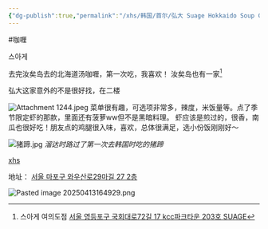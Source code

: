 ```yaml
---
{"dg-publish":true,"permalink":"/xhs/韩国/首尔/弘大 Suage Hokkaido Soup Curry/","tags":["rednote","首尔"],"created":"2024-11-13","updated":"2025-04-13T16:50:08.590+08:00"}
---
```


#咖喱

스아게

去完汝矣岛去的北海道汤咖喱，第一次吃，我喜欢！
汝矣岛也有一家[^1]

弘大这家意外的不是很好找，在二楼

![Attachment 1244.jpeg](/img/user/xhs/%E9%9F%A9%E5%9B%BD/%E9%A6%96%E5%B0%94/photo-%E9%A6%96%E5%B0%94/Attachment%201244.jpeg)
菜单很有趣，可选项非常多，辣度，米饭量等。点了季节限定虾的那款，里面还有菠萝ww但不是黑暗料理。
虾应该是煎过的，很香，南瓜也很好吃！朋友点的鸡腿很入味，喜欢，总体很满足，选小份饭刚刚好～

![猪蹄.jpg](/img/user/xhs/%E9%9F%A9%E5%9B%BD/%E9%A6%96%E5%B0%94/attachments/%E7%8C%AA%E8%B9%84.jpg)
*溜达时路过了第一次去韩国时吃的猪蹄*

[xhs](https://www.xiaohongshu.com/explore/673b8d18000000000203aba8?xsec_token=ABedlK0mJpHKXVhHhsR_CTJqjr_dyB5WVR47Cs5RUIllU=&xsec_source=pc_user)

地址：
[서울 마포구 와우산로29마길 27 2층](https://pcmap.place.naver.com/restaurant/1837560807/home?from=map&fromPanelNum=2&timestamp=202504131647&locale=ko&svcName=map_pcv5&searchText=Suage#)

![Pasted image 20250413164929.png](/img/user/xhs/%E9%9F%A9%E5%9B%BD/%E9%A6%96%E5%B0%94/attachments/Pasted%20image%2020250413164929.png)

[^1]: 스아게 여의도점 [서울 영등포구 국회대로72길 17 kcc파크타운 203호 SUAGE](https://pcmap.place.naver.com/restaurant/1998941505/home?entry=bmp&from=map&fromPanelNum=2&timestamp=202504131646&locale=ko&svcName=map_pcv5&searchText=Suage#)
